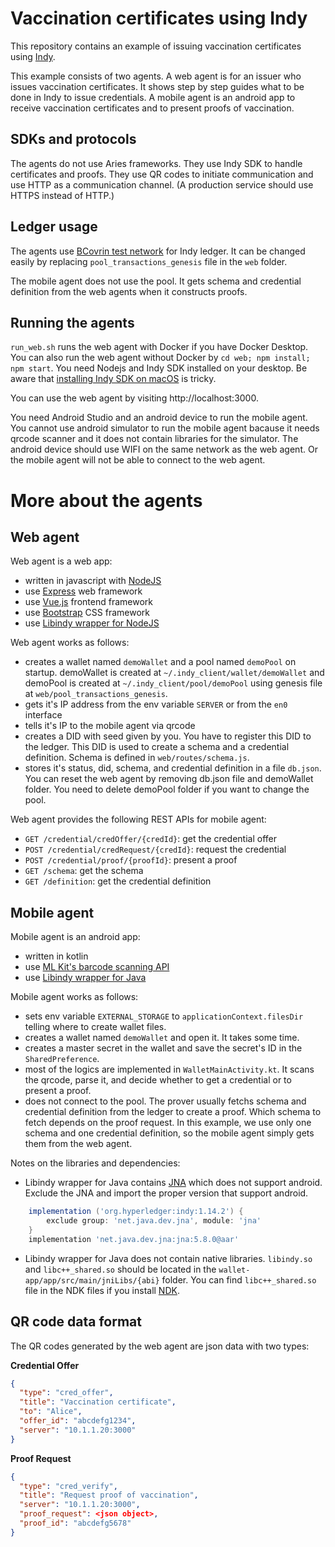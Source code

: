 # Vaccination certificates using Indy

This repository contains an example of issuing vaccination certificates using [Indy](https://indy.readthedocs.io/en/latest/).

This example consists of two agents. A web agent is for an issuer who issues vaccination certificates.
It shows step by step guides what to be done in Indy to issue credentials.
A mobile agent is an android app to receive vaccination certificates and to present proofs of vaccination.

## SDKs and protocols

The agents do not use Aries frameworks. They use Indy SDK to handle certificates and proofs.
They use QR codes to initiate communication and use HTTP as a communication channel.
(A production service should use HTTPS instead of HTTP.)

## Ledger usage

The agents use [BCovrin test network](http://dev.greenlight.bcovrin.vonx.io/) for Indy ledger.
It can be changed easily by replacing `pool_transactions_genesis` file in the `web` folder.

The mobile agent does not use the pool. It gets schema and credential definition from the web agents
when it constructs proofs.

## Running the agents

`run_web.sh` runs the web agent with Docker if you have Docker Desktop.
You can also run the web agent without Docker by `cd web; npm install; npm start`.
You need Nodejs and Indy SDK installed on your desktop.
Be aware that [installing Indy SDK on macOS](https://github.com/hyperledger/indy-sdk/#macos) is tricky.

You can use the web agent by visiting http://localhost:3000.

You need Android Studio and an android device to run the mobile agent. You cannot use android simulator to run the mobile agent bacause it needs qrcode scanner and it does not contain libraries for the simulator.
The android device should use WIFI on the same network as the web agent. Or the mobile agent will not be able to connect to the web agent.

# More about the agents

## Web agent

Web agent is a web app:
- written in javascript with [NodeJS](https://nodejs.org/)
- use [Express](https://expressjs.com/) web framework
- use [Vue.js](https://vuejs.org/) frontend framework
- use [Bootstrap](https://getbootstrap.com/) CSS framework
- use [Libindy wrapper for NodeJS](https://github.com/hyperledger/indy-sdk/blob/master/wrappers/nodejs/README.md)

Web agent works as follows:
- creates a wallet named `demoWallet` and a pool named `demoPool` on startup. demoWallet is created at `~/.indy_client/wallet/demoWallet` and demoPool is created at `~/.indy_client/pool/demoPool` using genesis file at `web/pool_transactions_genesis`.
- gets it's IP address from the env variable `SERVER` or from the `en0` interface
- tells it's IP to the mobile agent via qrcode
- creates a DID with seed given by you. You have to register this DID to the ledger. This DID is used to create a schema and a credential definition. Schema is defined in `web/routes/schema.js`.
- stores it's status, did, schema, and credential definition in a file `db.json`. You can reset the web agent by removing db.json file and demoWallet folder. You need to delete demoPool folder if you want to change the pool.

Web agent provides the following REST APIs for mobile agent:
- `GET /credential/credOffer/{credId}`: get the credential offer
- `POST /credential/credRequest/{credId}`: request the credential
- `POST /credential/proof/{proofId}`: present a proof
- `GET /schema`: get the schema
- `GET /definition`: get the credential definition

## Mobile agent

Mobile agent is an android app:
- written in kotlin
- use [ML Kit's barcode scanning API](https://firebase.google.com/docs/ml-kit/read-barcodes)
- use [Libindy wrapper for Java](https://github.com/hyperledger/indy-sdk/tree/master/wrappers/java)

Mobile agent works as follows:
- sets env variable `EXTERNAL_STORAGE` to `applicationContext.filesDir` telling where to create wallet files.
- creates a wallet named `demoWallet` and open it. It takes some time.
- creates a master secret in the wallet and save the secret's ID in the `SharedPreference`.
- most of the logics are implemented in `WalletMainActivity.kt`. It scans the qrcode, parse it, and decide whether to get a credential or to present a proof.
- does not connect to the pool. The prover usually fetchs schema and credential definition from the ledger to create a proof. Which schema to fetch depends on the proof request. In this example, we use only one schema and one credential definition, so the mobile agent simply gets them from the web agent.

Notes on the libraries and dependencies:
- Libindy wrapper for Java contains [JNA](https://github.com/java-native-access/jna) which does not support android. Exclude the JNA and import the proper version that support android.
```gradle
    implementation ('org.hyperledger:indy:1.14.2') {
        exclude group: 'net.java.dev.jna', module: 'jna'
    }
    implementation 'net.java.dev.jna:jna:5.8.0@aar'
```
- Libindy wrapper for Java does not contain native libraries. `libindy.so` and `libc++_shared.so` should be located in the `wallet-app/app/src/main/jniLibs/{abi}` folder. You can find `libc++_shared.so` file in the NDK files if you install [NDK](https://developer.android.com/ndk).

## QR code data format

The QR codes generated by the web agent are json data with two types:

**Credential Offer**
```json
{
  "type": "cred_offer",
  "title": "Vaccination certificate",
  "to": "Alice",
  "offer_id": "abcdefg1234",
  "server": "10.1.1.20:3000"
}
```

**Proof Request**
```json
{
  "type": "cred_verify",
  "title": "Request proof of vaccination",
  "server": "10.1.1.20:3000",
  "proof_request": <json object>,
  "proof_id": "abcdefg5678"
}
```
